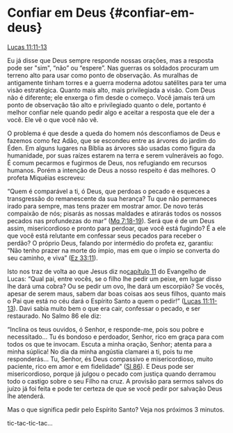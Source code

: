 # **Confiar em Deus** {#confiar-em-deus}

[Lucas 11:11-13](http://bibliaonline.com.br/acf/lc/11/11-13)

Eu já disse que Deus sempre responde nossas orações, mas a resposta pode ser &quot;sim&quot;, “não” ou “espere”. Nas guerras os soldados procuram um terreno alto para usar como ponto de observação. As muralhas de antigamente tinham torres e a guerra moderna adotou satélites para ter uma visão estratégica. Quanto mais alto, mais privilegiada a visão. Com Deus não é diferente; ele enxerga o fim desde o começo. Você jamais terá um ponto de observação tão alto e privilegiado quanto o dele, portanto é melhor confiar nele quando pedir algo e aceitar a resposta que ele der a você. Ele vê o que você não vê.

O problema é que desde a queda do homem nós desconfiamos de Deus e fazemos como fez Adão, que se escondeu entre as árvores do jardim do Éden. Em alguns lugares na Bíblia as árvores são usadas como figura da humanidade, por suas raízes estarem na terra e serem vulneráveis ao fogo. É comum pecarmos e fugirmos de Deus, nos refugiando em recursos humanos. Porém a intenção de Deus a nosso respeito é das melhores. O profeta Miquéias escreveu:

“Quem é comparável a ti, ó Deus, que perdoas o pecado e esqueces a transgressão do remanescente da sua herança? Tu que não permaneces irado para sempre, mas tens prazer em mostrar amor. De novo terás compaixão de nós; pisarás as nossas maldades e atirarás todos os nossos pecados nas profundezas do mar” ([Mq 7:18-19](http://bibliaonline.com.br/acf/mq/7/18-19)). Será que é de um Deus assim, misericordioso e pronto para perdoar, que você está fugindo? É a ele que você está relutante em confessar seus pecados para receber o perdão? O próprio Deus, falando por intermédio do profeta ez, garantiu: “Não tenho prazer na morte do ímpio, mas em que o ímpio se converta do seu caminho, e viva” ([Ez 33:11](http://bibliaonline.com.br/acf/ez/33/11)).

Isto nos traz de volta ao que Jesus diz no[capítulo 11](http://bibliaonline.com.br/acf/lc/11) do Evangelho de Lucas: “Qual pai, entre vocês, se o filho lhe pedir um peixe, em lugar disso lhe dará uma cobra? Ou se pedir um ovo, lhe dará um escorpião? Se vocês, apesar de serem maus, sabem dar boas coisas aos seus filhos, quanto mais o Pai que está no céu dará o Espírito Santo a quem o pedir!” ([Lucas 11:11-13](http://bibliaonline.com.br/acf/lc/11/11-13)). Davi sabia muito bem o que era cair, confessar o pecado, e ser restaurado. No Salmo 86 ele diz:

“Inclina os teus ouvidos, ó Senhor, e responde-me, pois sou pobre e necessitado... Tu és bondoso e perdoador, Senhor, rico em graça para com todos os que te invocam. Escuta a minha oração, Senhor; atenta para a minha súplica! No dia da minha angústia clamarei a ti, pois tu me responderás... Tu, Senhor, és Deus compassivo e misericordioso, muito paciente, rico em amor e em fidelidade” ([Sl 86](http://bibliaonline.com.br/acf/sl/86)). E Deus pode ser misericordioso, porque já julgou o pecado com justiça quando derramou todo o castigo sobre o seu Filho na cruz. A provisão para sermos salvos do juízo já foi feita e pode ter certeza de que se você pedir por salvação Deus lhe atenderá.

Mas o que significa pedir pelo Espírito Santo? Veja nos próximos 3 minutos.

tic-tac-tic-tac...